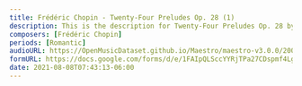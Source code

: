 ```yaml
---
title: Frédéric Chopin - Twenty-Four Preludes Op. 28 (1)
description: This is the description for Twenty-Four Preludes Op. 28 by Frédéric Chopin
composers: [Frédéric Chopin]
periods: [Romantic]
audioURL: https://OpenMusicDataset.github.io/Maestro/maestro-v3.0.0/2004/MIDI-Unprocessed_XP_06_R1_2004_01_ORIG_MID--AUDIO_06_R1_2004_01_Track01_wav.midi
formURL: https://docs.google.com/forms/d/e/1FAIpQLSccYYRjTPa27CDspmf4LgE94XGjQ3y_WUJ6j0mwIhCHaObEyA/viewform
date: 2021-08-08T07:43:13-06:00
---
```

